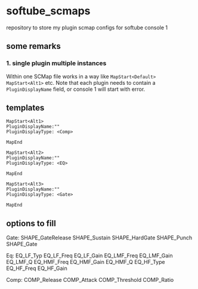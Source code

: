 # softube_scmaps

repository to store my plugin scmap configs for softube console 1

## some remarks

### 1. single plugin multiple instances

Within one SCMap file works in a way like `MapStart<Default>` `MapStart<Alt1>` etc.
Note that each plugin needs to contain a `PluginDisplayName` field, or console 1 will start with error.

## templates

``` text
MapStart<Alt1>
PluginDisplayName:""
PluginDisplayType: <Comp>

MapEnd

MapStart<Alt2>
PluginDisplayName:""
PluginDisplayType: <EQ>

MapEnd

MapStart<Alt3>
PluginDisplayName:""
PluginDisplayType: <Gate>

MapEnd
```

## options to fill

Gate:
SHAPE_GateRelease
SHAPE_Sustain
SHAPE_HardGate
SHAPE_Punch
SHAPE_Gate

Eq:
EQ_LF_Typ
EQ_LF_Freq
EQ_LF_Gain
EQ_LMF_Freq
EQ_LMF_Gain
EQ_LMF_Q
EQ_HMF_Freq
EQ_HMF_Gain
EQ_HMF_Q
EQ_HF_Type
EQ_HF_Freq
EQ_HF_Gain

Comp:
COMP_Release
COMP_Attack
COMP_Threshold
COMP_Ratio
